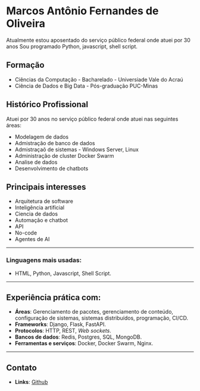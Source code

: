# Marcos Antônio Fernandes de Oliveira

Atualmente estou aposentado do serviço público federal onde atuei por 30 anos
Sou programado Python, javascript, shell script.

## Formação
- Ciências da Computação - Bacharelado - Universiade Vale do Acraú
- Ciência de Dados e Big Data - Pós-graduação PUC-Minas

## Histórico Profissional

Atuei por 30 anos no serviço público federal onde atuei nas seguintes áreas:

- Modelagem de dados
- Admistração de banco de dados
- Admistraçaõ de sistemas - Windows Server, Linux
- Administração de cluster Docker Swarm
- Analise de dados
- Desenvolvimento de chatbots


## Principais interesses
- Arquitetura de software
- Inteligência artificial
- Ciencia de dados
- Automação e chatbot
- API
- No-code
- Agentes de AI

---

### Linguagens mais usadas:
- HTML, Python, Javascript, Shell Script.

---

## Experiência prática com:
- **Áreas**: Gerenciamento de pacotes, gerenciamento de conteúdo, configuração de sistemas, sistemas distribuídos, programação, CI/CD.
- **Frameworks**: Django, Flask, FastAPI.
- **Protocolos**: HTTP, REST, *Web sockets*.
- **Bancos de dados**: Redis, Postgres, SQL, MongoDB.
- **Ferramentas e serviços**: Docker, Docker Swarm, Nginx.

---

## Contato
- **Links**: [Github](https://marcosf63.git)
